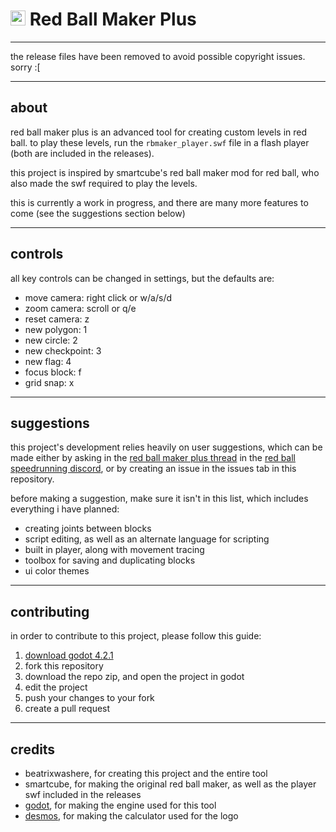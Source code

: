 # <img src="https://raw.githubusercontent.com/thequeenbea/RedBallMakerPlus/main/images/logo.png" width="24"/> Red Ball Maker Plus

---

the release files have been removed to avoid possible copyright issues. sorry :[

---

## about

red ball maker plus is an advanced tool for creating custom levels in red ball. to play these levels, run the `rbmaker_player.swf` file in a flash player (both are included in the releases).

this project is inspired by smartcube's red ball maker mod for red ball, who also made the swf required to play the levels.

this is currently a work in progress, and there are many more features to come (see the suggestions section below)

---

## controls

all key controls can be changed in settings, but the defaults are:
- move camera: right click or w/a/s/d
- zoom camera: scroll or q/e
- reset camera: z
- new polygon: 1
- new circle: 2
- new checkpoint: 3
- new flag: 4
- focus block: f
- grid snap: x

---

## suggestions

this project's development relies heavily on user suggestions, which can be made either by asking in the [red ball maker plus thread](https://discord.com/channels/669649577846243328/1205703739550203924) in the [red ball speedrunning discord](https://discord.gg/NtectkbxPK), or by creating an issue in the issues tab in this repository.

before making a suggestion, make sure it isn't in this list, which includes everything i have planned:
- creating joints between blocks
- script editing, as well as an alternate language for scripting
- built in player, along with movement tracing
- toolbox for saving and duplicating blocks
- ui color themes

---

## contributing

in order to contribute to this project, please follow this guide:
1) [download godot 4.2.1](https://godotengine.org/download/)
2) fork this repository
3) download the repo zip, and open the project in godot
4) edit the project
5) push your changes to your fork
6) create a pull request

---

## credits

- beatrixwashere, for creating this project and the entire tool
- smartcube, for making the original red ball maker, as well as the player swf included in the releases
- [godot](https://godotengine.org/), for making the engine used for this tool
- [desmos](https://www.desmos.com/calculator/), for making the calculator used for the logo
